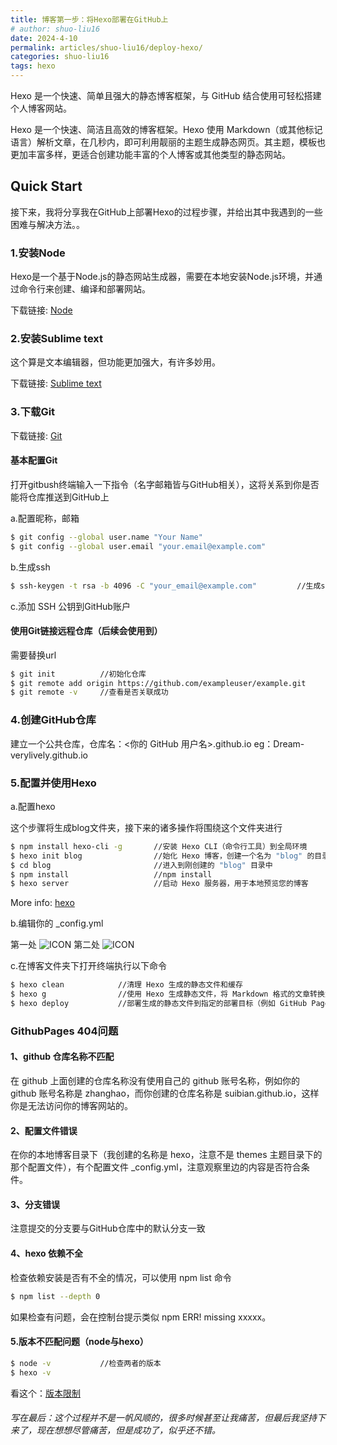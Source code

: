 ```yaml
---
title: 博客第一步：将Hexo部署在GitHub上
# author: shuo-liu16
date: 2024-4-10
permalink: articles/shuo-liu16/deploy-hexo/
categories: shuo-liu16
tags: hexo
---
```


Hexo 是一个快速、简单且强大的静态博客框架，与 GitHub 结合使用可轻松搭建个人博客网站。

<!-- more -->

Hexo 是一个快速、简洁且高效的博客框架。Hexo 使用 Markdown（或其他标记语言）解析文章，在几秒内，即可利用靓丽的主题生成静态网页。其主题，模板也更加丰富多样，更适合创建功能丰富的个人博客或其他类型的静态网站。

## Quick Start

接下来，我将分享我在GitHub上部署Hexo的过程步骤，并给出其中我遇到的一些困难与解决方法。。

### 1.安装Node

Hexo是一个基于Node.js的静态网站生成器，需要在本地安装Node.js环境，并通过命令行来创建、编译和部署网站。

下载链接: [Node](https://nodejs.cn/)

### 2.安装Sublime text

这个算是文本编辑器，但功能更加强大，有许多妙用。

下载链接: [Sublime text](https://www.sublimetext.com/)

### 3.下载Git

下载链接: [Git](https://git-scm.com/)

#### 基本配置Git

打开gitbush终端输入一下指令（名字邮箱皆与GitHub相关），这将关系到你是否能将仓库推送到GitHub上

a.配置昵称，邮箱

``` bash
$ git config --global user.name "Your Name"
$ git config --global user.email "your.email@example.com"
```

b.生成ssh

``` bash
$ ssh-keygen -t rsa -b 4096 -C "your_email@example.com"         //生成ssh密钥
```

c.添加 SSH 公钥到GitHub账户

#### 使用Git链接远程仓库（后续会使用到）

需要替换url

``` bash
$ git init          //初始化仓库
$ git remote add origin https://github.com/exampleuser/example.git    
$ git remote -v     //查看是否关联成功
```

### 4.创建GitHub仓库

建立一个公共仓库，仓库名：<你的 GitHub 用户名>.github.io
eg：Dream-verylively.github.io

### 5.配置并使用Hexo

a.配置hexo

这个步骤将生成blog文件夹，接下来的诸多操作将围绕这个文件夹进行

``` bash
$ npm install hexo-cli -g       //安装 Hexo CLI（命令行工具）到全局环境
$ hexo init blog                //始化 Hexo 博客，创建一个名为 "blog" 的目录，并在其中初始化 Hexo（名字可更改）
$ cd blog                       //进入到刚创建的 "blog" 目录中
$ npm install                   //npm install
$ hexo server                   //启动 Hexo 服务器，用于本地预览您的博客
```

More info: [hexo](https://hexo.io/zh-cn/)

b.编辑你的 _config.yml

第一处
![ICON](articles/shuo-liu16/deploy-hexo/1.png)
第二处
![ICON](articles/shuo-liu16/deploy-hexo/2.png)

c.在博客文件夹下打开终端执行以下命令

``` bash
$ hexo clean            //清理 Hexo 生成的静态文件和缓存
$ hexo g                //使用 Hexo 生成静态文件，将 Markdown 格式的文章转换为 HTML 等静态文件
$ hexo deploy           //部署生成的静态文件到指定的部署目标（例如 GitHub Pages、FTP 等）
```

### GithubPages 404问题

#### 1、github 仓库名称不匹配

在 github 上面创建的仓库名称没有使用自己的 github 账号名称，例如你的 github 账号名称是 zhanghao，而你创建的仓库名称是 suibian.github.io，这样你是无法访问你的博客网站的。

#### 2、配置文件错误

在你的本地博客目录下（我创建的名称是 hexo，注意不是 themes 主题目录下的那个配置文件），有个配置文件 _config.yml，注意观察里边的内容是否符合条件。

#### 3、分支错误

注意提交的分支要与GitHub仓库中的默认分支一致

#### 4、hexo 依赖不全

检查依赖安装是否有不全的情况，可以使用 npm list 命令

``` bash
$ npm list --depth 0
```

如果检查有问题，会在控制台提示类似 npm ERR! missing xxxxx。

#### 5.版本不匹配问题（node与hexo）

``` bash
$ node -v           //检查两者的版本
$ hexo -v
```

看这个：[版本限制](https://hexo.io/zh-cn/docs/#Node-js-%E7%89%88%E6%9C%AC%E9%99%90%E5%88%B6)

###### 写在最后：这个过程并不是一帆风顺的，很多时候甚至让我痛苦，但最后我坚持下来了，现在想想尽管痛苦，但是成功了，似乎还不错。